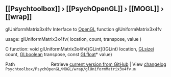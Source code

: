 ## [[Psychtoolbox]] &#8250; [[PsychOpenGL]] &#8250; [[MOGL]] &#8250; [[wrap]]

glUniformMatrix3x4fv  Interface to [OpenGL](OpenGL) function glUniformMatrix3x4fv  
  
usage:  glUniformMatrix3x4fv( location, count, transpose, value )  
  
C function:  void glUniformMatrix3x4fv[(GLint]((GLint) location, [GLsizei](GLsizei) count, [GLboolean](GLboolean) transpose, const [GLfloat](GLfloat)\* value)  




<div class="code_header" style="text-align:right;">
  <span style="float:left;">Path&nbsp;&nbsp;</span> <span class="counter">Retrieve <a href=
  "https://raw.github.com/Psychtoolbox-3/Psychtoolbox-3/beta/Psychtoolbox/PsychOpenGL/MOGL/wrap/glUniformMatrix3x4fv.m">current version from GitHub</a> | View <a href=
  "https://github.com/Psychtoolbox-3/Psychtoolbox-3/commits/beta/Psychtoolbox/PsychOpenGL/MOGL/wrap/glUniformMatrix3x4fv.m">changelog</a></span>
</div>
<div class="code">
  <code>Psychtoolbox/PsychOpenGL/MOGL/wrap/glUniformMatrix3x4fv.m</code>
</div>

